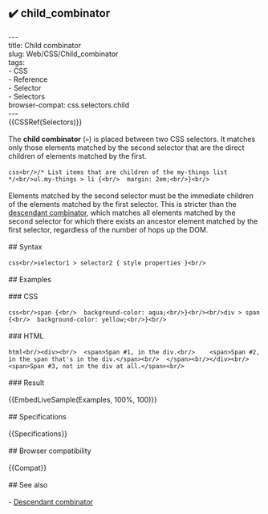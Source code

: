 ## ✔️ child_combinator 
 ---<br/>title: Child combinator<br/>slug: Web/CSS/Child_combinator<br/>tags:<br/>  - CSS<br/>  - Reference<br/>  - Selector<br/>  - Selectors<br/>browser-compat: css.selectors.child<br/>---<br/>{{CSSRef(Selectors)}}<br/><br/>The **child combinator** (`>`) is placed between two CSS selectors. It matches only those elements matched by the second selector that are the direct children of elements matched by the first.<br/><br/>```css<br/>/* List items that are children of the my-things list */<br/>ul.my-things > li {<br/>  margin: 2em;<br/>}<br/>```<br/><br/>Elements matched by the second selector must be the immediate children of the elements matched by the first selector. This is stricter than the [descendant combinator](/en-US/docs/Web/CSS/Descendant_combinator), which matches all elements matched by the second selector for which there exists an ancestor element matched by the first selector, regardless of the number of hops up the DOM.<br/><br/>## Syntax<br/><br/>```css<br/>selector1 > selector2 { style properties }<br/>```<br/><br/>## Examples<br/><br/>### CSS<br/><br/>```css<br/>span {<br/>  background-color: aqua;<br/>}<br/><br/>div > span {<br/>  background-color: yellow;<br/>}<br/>```<br/><br/>### HTML<br/><br/>```html<br/><div><br/>  <span>Span #1, in the div.<br/>    <span>Span #2, in the span that's in the div.</span><br/>  </span><br/></div><br/><span>Span #3, not in the div at all.</span><br/>```<br/><br/>### Result<br/><br/>{{EmbedLiveSample(Examples, 100%, 100)}}<br/><br/>## Specifications<br/><br/>{{Specifications}}<br/><br/>## Browser compatibility<br/><br/>{{Compat}}<br/><br/>## See also<br/><br/>- [Descendant combinator](/en-US/docs/Web/CSS/Descendant_combinator)<br/>